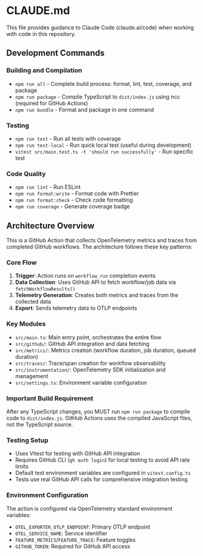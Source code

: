 # CLAUDE.md

This file provides guidance to Claude Code (claude.ai/code) when working with
code in this repository.

## Development Commands

### Building and Compilation

- `npm run all` - Complete build process: format, lint, test, coverage, and
  package
- `npm run package` - Compile TypeScript to `dist/index.js` using ncc (required
  for GitHub Actions)
- `npm run bundle` - Format and package in one command

### Testing

- `npm run test` - Run all tests with coverage
- `npm run test-local` - Run quick local test (useful during development)
- `vitest src/main.test.ts -t 'should run successfully'` - Run specific test

### Code Quality

- `npm run lint` - Run ESLint
- `npm run format:write` - Format code with Prettier
- `npm run format:check` - Check code formatting
- `npm run coverage` - Generate coverage badge

## Architecture Overview

This is a GitHub Action that collects OpenTelemetry metrics and traces from
completed GitHub workflows. The architecture follows these key patterns:

### Core Flow

1. **Trigger**: Action runs on `workflow_run` completion events
2. **Data Collection**: Uses GitHub API to fetch workflow/job data via
   `fetchWorkflowResults()`
3. **Telemetry Generation**: Creates both metrics and traces from the collected
   data
4. **Export**: Sends telemetry data to OTLP endpoints

### Key Modules

- `src/main.ts`: Main entry point, orchestrates the entire flow
- `src/github/`: GitHub API integration and data fetching
- `src/metrics/`: Metrics creation (workflow duration, job duration, queued
  duration)
- `src/traces/`: Trace/span creation for workflow observability
- `src/instrumentation/`: OpenTelemetry SDK initialization and management
- `src/settings.ts`: Environment variable configuration

### Important Build Requirement

After any TypeScript changes, you MUST run `npm run package` to compile code to
`dist/index.js`. GitHub Actions uses the compiled JavaScript files, not the
TypeScript source.

### Testing Setup

- Uses Vitest for testing with GitHub API integration
- Requires GitHub CLI (`gh auth login`) for local testing to avoid API rate
  limits
- Default test environment variables are configured in `vitest.config.ts`
- Tests use real GitHub API calls for comprehensive integration testing

### Environment Configuration

The action is configured via OpenTelemetry standard environment variables:

- `OTEL_EXPORTER_OTLP_ENDPOINT`: Primary OTLP endpoint
- `OTEL_SERVICE_NAME`: Service identifier
- `FEATURE_METRICS`/`FEATURE_TRACE`: Feature toggles
- `GITHUB_TOKEN`: Required for GitHub API access
